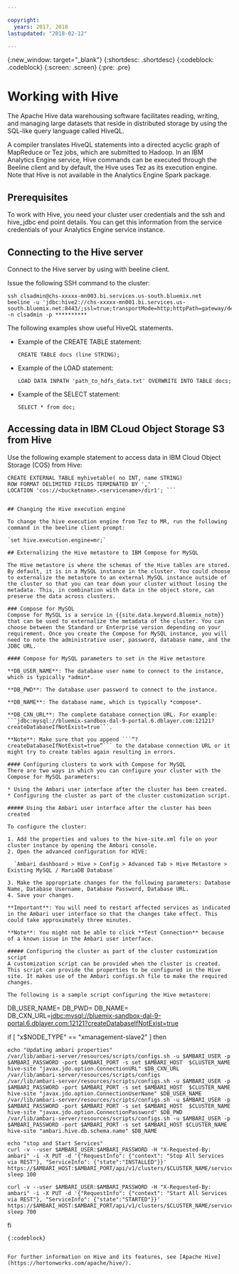 ```yaml
---

copyright:
  years: 2017, 2018
lastupdated: "2018-02-12"

---
```


<!-- Attribute definitions -->
{:new_window: target="_blank"}
{:shortdesc: .shortdesc}
{:codeblock: .codeblock}
{:screen: .screen}
{:pre: .pre}

# Working with Hive

The Apache Hive data warehousing software facilitates reading, writing, and managing large datasets that reside in distributed storage by using the SQL-like query language called HiveQL.

A compiler translates HiveQL statements into a directed acyclic graph of MapReduce or Tez jobs, which are submitted to Hadoop. In an IBM Analytics Engine service, Hive commands can be executed through the Beeline client and by default, the Hive uses Tez as its execution engine. Note that Hive is not available in the Analytics Engine Spark package.

## Prerequisites
To work with Hive, you need your cluster user credentials and the ssh and hive_jdbc end point details. You can get this information from the service credentials of your Analytics Engine service instance.

## Connecting to the Hive server

Connect to the Hive server by using with beeline client.

Issue the following SSH command to the cluster:

```
ssh clsadmin@chs-xxxxx-mn003.bi.services.us-south.bluemix.net
beeline -u 'jdbc:hive2://chs-xxxxx-mn001.bi.services.us-south.bluemix.net:8443/;ssl=true;transportMode=http;httpPath=gateway/default/hive' -n clsadmin -p **********
```

The following examples show useful HiveQL statements.

- Example of the CREATE TABLE statement:

	`CREATE TABLE docs (line STRING);`

- Example of the LOAD statement:

	`LOAD DATA INPATH 'path_to_hdfs_data.txt' OVERWRITE INTO TABLE docs;`

- Example of the SELECT statement:

	`SELECT * from doc;`

## Accessing data in IBM CLoud Object Storage S3 from Hive  

Use the following example statement to access data in IBM Cloud Object Storage (COS) from Hive:
```
CREATE EXTERNAL TABLE myhivetable( no INT, name STRING)
ROW FORMAT DELIMITED FIELDS TERMINATED BY ','
LOCATION 'cos://<bucketname>.<servicename>/dir1'; ```


## Changing the Hive execution engine

To change the hive execution engine from Tez to MR, run the following command in the beeline client prompt:

`set hive.execution.engine=mr;`

## Externalizing the Hive metastore to IBM Compose for MySQL

The Hive metastore is where the schemas of the Hive tables are stored. By default, it is in a MySQL instance in the cluster. You could choose to externalize the metastore to an external MySQL instance outside of the cluster so that you can tear down your cluster without losing the metadata. This, in combination with data in the object store, can preserve the data across clusters.

### Compose for MySQL
Compose for MySQL is a service in {{site.data.keyword.Bluemix_notm}} that can be used to externalize the metadata of the cluster. You can choose between the Standard or Enterprise version depending on your requirement. Once you create the Compose for MySQL instance, you will need to note the administrative user, password, database name, and the JDBC URL.

#### Compose for MySQL parameters to set in the Hive metastore

**DB_USER_NAME**: The database user name to connect to the instance, which is typically *admin*.

**DB_PWD**: The database user password to connect to the instance.

**DB_NAME**: The database name, which is typically *compose*.

**DB_CXN_URL**: The complete database connection URL. For example: ```jdbc:mysql://bluemix-sandbox-dal-9-portal.6.dblayer.com:12121?createDatabaseIfNotExist=true```.

**Note**: Make sure that you append ```“?createDatabaseIfNotExist=true”``` to the database connection URL or it might try to create tables again resulting in errors.

#### Configuring clusters to work with Compose for MySQL
There are two ways in which you can configure your cluster with the Compose for MySQL parameters:

* Using the Ambari user interface after the cluster has been created.
* Configuring the cluster as part of the cluster customization script.

##### Using the Ambari user interface after the cluster has been created

To configure the cluster:

1. Add the properties and values to the hive-site.xml file on your cluster instance by opening the Ambari console.
2. Open the advanced configuration for HIVE:

  `Ambari dashboard > Hive > Config > Advanced Tab > Hive Metastore > Existing MySQL / MariaDB Database`

3. Make the appropriate changes for the following parameters: Database Name, Database Username, Database Password, Database URL.
4. Save your changes.

**Important**: You will need to restart affected services as indicated in the Ambari user interface so that the changes take effect. This could take approximately three minutes.

**Note**: You might not be able to click **Test Connection** because of a known issue in the Ambari user interface.

##### Configuring the cluster as part of the cluster customization script
A customization script can be provided when the cluster is created. This script can provide the properties to be configured in the Hive site. It makes use of the Ambari configs.sh file to make the required changes.

The following is a sample script configuring the Hive metastore:
```
DB_USER_NAME=<admin>
DB_PWD=<SADFZCZVXZVC>
DB_NAME=<compose>
DB_CXN_URL=<jdbc:mysql://bluemix-sandbox-dal-9-portal.6.dblayer.com:12121?createDatabaseIfNotExist=true>

if [ "x$NODE_TYPE" == "xmanagement-slave2" ]
then

    echo "Updating ambari properties"
    /var/lib/ambari-server/resources/scripts/configs.sh -u $AMBARI_USER -p $AMBARI_PASSWORD -port $AMBARI_PORT -s set $AMBARI_HOST  $CLUSTER_NAME hive-site "javax.jdo.option.ConnectionURL" $DB_CXN_URL /var/lib/ambari-server/resources/scripts/configs
    /var/lib/ambari-server/resources/scripts/configs.sh -u $AMBARI_USER -p $AMBARI_PASSWORD -port $AMBARI_PORT -s set $AMBARI_HOST  $CLUSTER_NAME hive-site "javax.jdo.option.ConnectionUserName" $DB_USER_NAME
    /var/lib/ambari-server/resources/scripts/configs.sh -u $AMBARI_USER -p $AMBARI_PASSWORD -port $AMBARI_PORT -s set $AMBARI_HOST  $CLUSTER_NAME hive-site "javax.jdo.option.ConnectionPassword" $DB_PWD
    /var/lib/ambari-server/resources/scripts/configs.sh -u $AMBARI_USER -p $AMBARI_PASSWORD -port $AMBARI_PORT -s set $AMBARI_HOST $CLUSTER_NAME hive-site "ambari.hive.db.schema.name" $DB_NAME

    echo "stop and Start Services"
    curl -v --user $AMBARI_USER:$AMBARI_PASSWORD -H "X-Requested-By: ambari" -i -X PUT -d '{"RequestInfo": {"context": "Stop All Services via REST"}, "ServiceInfo": {"state":"INSTALLED"}}' https://$AMBARI_HOST:$AMBARI_PORT/api/v1/clusters/$CLUSTER_NAME/services
    sleep 100

    curl -v --user $AMBARI_USER:$AMBARI_PASSWORD -H "X-Requested-By: ambari" -i -X PUT -d '{"RequestInfo": {"context": "Start All Services via REST"}, "ServiceInfo": {"state":"STARTED"}}' https://$AMBARI_HOST:$AMBARI_PORT/api/v1/clusters/$CLUSTER_NAME/services
    sleep 700
fi
```
{:codeblock}


For further information on Hive and its features, see [Apache Hive](https://hortonworks.com/apache/hive/).
